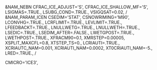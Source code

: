 
&NAM_NEBN
   CFRAC_ICE_ADJUST='S',
   CFRAC_ICE_SHALLOW_MF='S',
   LSIGMAS=.TRUE.,
   LSUBG_COND=.TRUE.,
   VSIGQSAT=0.02,
 /
 &NAM_PARAM_ICEN
   CSEDIM='STAT',
   CSNOWRIMING='M90',
   LCONVHG=.TRUE.,
   LCRFLIMIT=.TRUE.,
   LEVLIMIT=.TRUE.,
   LFEEDBACKT=.TRUE.,
   LNULLWETG=.TRUE.,
   LNULLWETH=.TRUE.,
   LSEDIC=.TRUE.,
   LSEDIM_AFTER=.FALSE.,
   LWETGPOST=.TRUE.,
   LWETHPOST=.TRUE.,
   XFRACM90=0.1,
   XMRSTEP=0.00005,
   XSPLIT_MAXCFL=0.8,
   XTSTEP_TS=0.,
   LCRIAUTI=.TRUE.,
   XCRIAUTC_NAM=0.001,
   XCRIAUTI_NAM=0.0002,
   XT0CRIAUTI_NAM=-5.,
   LRED=.TRUE.,
 /


   CMICRO='ICE3',
